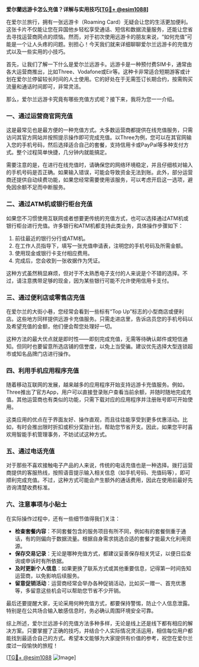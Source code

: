 **爱尔蘭远游卡怎么充值？详解与实用技巧[[TG💪+ @esim1088](https://t.me/s/esim1088)]**

在爱尔兰旅行，拥有一张远游卡（Roaming Card）无疑会让您的生活更加便利。这张卡片不仅能让您在异国他乡轻松享受通话、短信和数据流量服务，还能让您省去寻找运营商网点的烦恼。然而，对于初次使用远游卡的朋友来说，“如何充值”可能是一个让人头疼的问题。别担心！今天我们就来详细聊聊爱尔兰远游卡的充值方式以及一些实用的小技巧。

首先，让我们了解一下什么是爱尔兰远游卡。远游卡是一种预付费SIM卡，通常由各大运营商推出，比如Three、Vodafone或Eir等。这种卡非常适合短期游客或计划在爱尔兰停留较长时间的人士使用。它的好处在于无需签订长期合约，按需购买流量和通话时间即可，非常灵活。

那么，爱尔兰远游卡究竟有哪些充值方式呢？接下来，我将为您一一介绍。

### **一、通过运营商官网充值**
这是最常见也是最方便的一种充值方式。大多数运营商都提供在线充值服务，只需访问其官方网站并按照提示操作即可完成充值。以Three为例，您可以在其官网输入您的手机号码，然后选择适合自己的套餐，支持信用卡或PayPal等多种支付方式。整个过程简单快捷，几分钟内就能搞定。

需要注意的是，在进行在线充值时，请确保您的网络环境稳定，并且仔细核对输入的手机号码是否正确。如果输入错误，可能会导致资金无法到账。此外，部分运营商还提供自动续费功能，如果您经常需要使用该服务，可以考虑开启这一选项，避免因余额不足而中断服务。

### **二、通过ATM机或银行柜台充值**
如果您不习惯使用互联网或者想要更传统的充值方式，也可以选择通过ATM机或银行柜台进行充值。许多银行和ATM机都支持此类业务，具体操作步骤如下：

1. 前往最近的银行分行或ATM机。
2. 在工作人员指导下，填写一张充值申请表，注明您的手机号码及所需金额。
3. 使用现金或银行卡支付相应费用。
4. 完成后，您会收到一张收据作为凭证。

这种方式虽然稍显麻烦，但对于不太熟悉电子支付的人来说是个不错的选择。不过，请注意携带足够的现金，因为某些银行可能不允许使用信用卡支付。

### **三、通过便利店或零售店充值**
在爱尔兰的大街小巷，您经常会看到一些标有“Top Up”标志的小型商店或便利店。这些地方同样提供远游卡充值服务。只需走进店里，告诉店员您的手机号码以及希望充值的金额，他们便会帮您处理好一切。

这种方法的最大优点就是即时性——即刻完成充值，无需等待确认邮件或短信通知。但同时也要留意所选店铺的信誉度，以免上当受骗。建议优先选择大型连锁超市或知名品牌门店进行操作。

### **四、利用手机应用程序充值**
随着移动互联网的发展，越来越多的应用程序开始支持远游卡充值服务。例如，Three推出了官方App，用户可以直接登录账户查看当前余额，并随时随地完成充值。其他运营商也有类似的功能，只需下载对应的应用程序并注册账号即可开始使用。

这类应用的优点在于界面友好、操作直观，而且往往能享受到更多优惠活动。比如，有时会推出限时折扣或积分奖励计划，帮助您节省开支。因此，如果您平时喜欢用智能手机管理事务，不妨试试这种方式。

### **五、通过电话充值**
对于那些不喜欢接触电子产品的人来说，传统的电话充值也是一种选择。拨打运营商提供的客服热线，按照语音提示输入相关信息（如手机号码、充值码等），即可顺利完成充值。不过，这种方式可能会产生额外的通话费用，因此在使用前最好先咨询清楚收费标准。

### **六、注意事项与小贴士**
在实际操作过程中，还有一些细节值得我们关注：

- **检查套餐内容**：不同套餐包含的服务项目有所不同，例如有的套餐侧重于通话，有的则偏向于数据流量。根据自身需求挑选合适的套餐才能最大化利用资源。
- **保存交易记录**：无论是哪种充值方式，都建议妥善保存相关凭证，以便日后查询或申诉时有所依据。
- **及时更新个人信息**：如果更换了联系方式或其他重要信息，记得第一时间告知运营商，以免影响后续服务。
- **留意促销活动**：运营商经常会举办各种促销活动，比如买一赠一、首充优惠等，多留意这些机会可以帮助您节省不少开销。

最后还要提醒大家，无论采用何种充值方式，都要保持警惕，防止个人信息泄露。特别是在公共场合输入敏感信息时，务必确认周围环境安全可靠。

综上所述，爱尔兰远游卡的充值方法多种多样，无论是线上还是线下都有相应的解决方案。只要掌握了正确的技巧，并结合个人实际情况灵活运用，相信每位用户都能找到最适合自己的方式。希望本文能够为大家提供有价值的参考，祝您在爱尔兰度过一段愉快的旅程！

[[TG💪+ @esim1088](https://t.me/s/esim1088) ![Image](https://i.postimg.cc/4NQfJmqS/Snipaste-2025-05-13-00-14-12.png)]